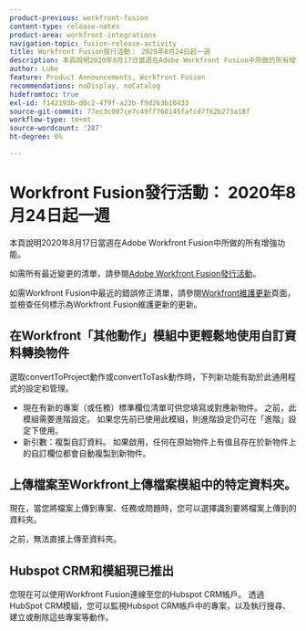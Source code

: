 ```yaml
---
product-previous: workfront-fusion
content-type: release-notes
product-area: workfront-integrations
navigation-topic: fusion-release-activity
title: Workfront Fusion發行活動： 2020年8月24日起一週
description: 本頁說明2020年8月17日當週在Adobe Workfront Fusion中所做的所有增強功能。
author: Luke
feature: Product Announcements, Workfront Fusion
recommendations: noDisplay, noCatalog
hidefromtoc: true
exl-id: f142193b-d0c2-479f-a23b-f9d263b10433
source-git-commit: 77ec3c007ce7c49ff760145fafcd7f62b273a18f
workflow-type: tm+mt
source-wordcount: '287'
ht-degree: 0%

---
```


# Workfront Fusion發行活動： 2020年8月24日起一週

本頁說明2020年8月17日當週在Adobe Workfront Fusion中所做的所有增強功能。

如需所有最近變更的清單，請參閱[Adobe Workfront Fusion發行活動](/help/workfront-fusion/fusion-product-releases/fusion-release-activity.md)。

如需Workfront Fusion中最近的錯誤修正清單，請參閱[Workfront維護更新](https://experienceleague.adobe.com/docs/workfront-known-issues/releases/current-updates.html)頁面，並檢查任何標示為Workfront Fusion維護更新的更新。

## 在Workfront「其他動作」模組中更輕鬆地使用自訂資料轉換物件

選取convertToProject動作或convertToTask動作時，下列新功能有助於此通用程式的設定和管理。

* 現在有新的專案（或任務）標準欄位清單可供您填寫或對應新物件。 之前，此模組需要進階設定。 如果您先前已使用此模組，則進階設定仍可在「進階」設定下使用。
* 新引數：複製自訂資料。 如果啟用，任何在原始物件上有值且存在於新物件上的自訂欄位都會自動複製到新物件。

## 上傳檔案至Workfront上傳檔案模組中的特定資料夾。

現在，當您將檔案上傳到專案、任務或問題時，您可以選擇識別要將檔案上傳到的資料夾。

之前，無法直接上傳至資料夾。


## Hubspot CRM和模組現已推出

您現在可以使用Workfront Fusion連線至您的Hubspot CRM帳戶。 透過HubSpot CRM模組，您可以監視Hubspot CRM帳戶中的專案，以及執行搜尋、建立或刪除這些專案等動作。
